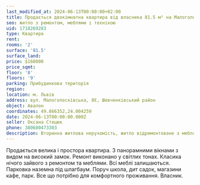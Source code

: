 ```yaml
---
last_modified_at: 2024-06-13T00:00:00+02:00
title: Продається двокімнатна квартира від власника 81.5 м² на Малоголосківській
seo: житло з ремонтом, меблями і технікою
uid: 1718269283
type: Квартира
rent:
rooms: '2'
surface: '81.5'
surface_land:
price: $160000
price_sqmt:
floor: '8'
floors: '9'
parking: Прибудинкова територія
region:
location: м. Львів
address: вул. Малоголосківська, 8Є, Шевченківський район
object: Авалон
coordinates: 49.866352,24.004259
date: 2024-06-13T00:00:00.000Z
seller: Оксана Стецюк
phone: 380680473303
description: Вторинна житлова нерухомість, житло відремонтоване з меблями і технікою, придатне і готове для проживання
---
```


Продається велика і простора квартира. З панорамними вікнами з видом на високий замок. Ремонт виконано у світлих тонах. Класика нічого зайвого з ремонтом та меблями. Всі меблі залишаються. Парковка наземна під шлагбаум. Поруч школа, дит садок, магазини кафе, парк. Все що потрібно для комфортного проживання. Власник.
